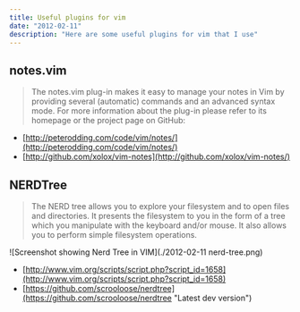 ```yaml
---
title: Useful plugins for vim
date: "2012-02-11"
description: "Here are some useful plugins for vim that I use"
---
```


## notes.vim

> The notes.vim plug-in makes it easy to manage your notes in Vim by providing several (automatic) commands and an advanced syntax mode. For more information about the plug-in please refer to its homepage or the project page on GitHub:

- [http://peterodding.com/code/vim/notes/](http://peterodding.com/code/vim/notes/)
- [http://github.com/xolox/vim-notes](http://github.com/xolox/vim-notes/)

## NERDTree

> The NERD tree allows you to explore your filesystem and to open files and directories. It presents the filesystem to you in the form of a tree which you manipulate with the keyboard and/or mouse. It also allows you to perform simple filesystem operations.

![Screenshot showing Nerd Tree in VIM](./2012-02-11 nerd-tree.png)

- [http://www.vim.org/scripts/script.php?script_id=1658](http://www.vim.org/scripts/script.php?script_id=1658)
- [https://github.com/scrooloose/nerdtree](https://github.com/scrooloose/nerdtree "Latest dev version")
